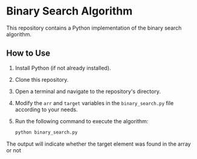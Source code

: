 # Binary Search Algorithm

This repository contains a Python implementation of the binary search algorithm.

## How to Use

1. Install Python (if not already installed).
2. Clone this repository.
3. Open a terminal and navigate to the repository's directory.
4. Modify the `arr` and `target` variables in the `binary_search.py` file according to your needs.
5. Run the following command to execute the algorithm:

   ```bash
   python binary_search.py
   
The output will indicate whether the target element was found in the array or not
